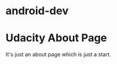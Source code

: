 # android-dev

Udacity About Page
================================

It's just an about page which is just a start.
